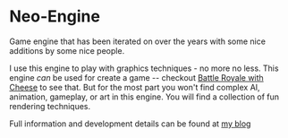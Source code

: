 # Neo-Engine

Game engine that has been iterated on over the years with some nice additions by some nice people. 

I use this engine to play with graphics techniques - no more no less. This engine _can_ be used for create a game -- checkout [Battle Royale with Cheese](TODO) to see that. But for the most part you won't find complex AI, animation, gameplay, or art in this engine. You will find a collection of fun rendering techniques. 

Full information and development details can be found at [my blog](https://jaafersheriff.blogspot.com/search/label/neo%20engine)
